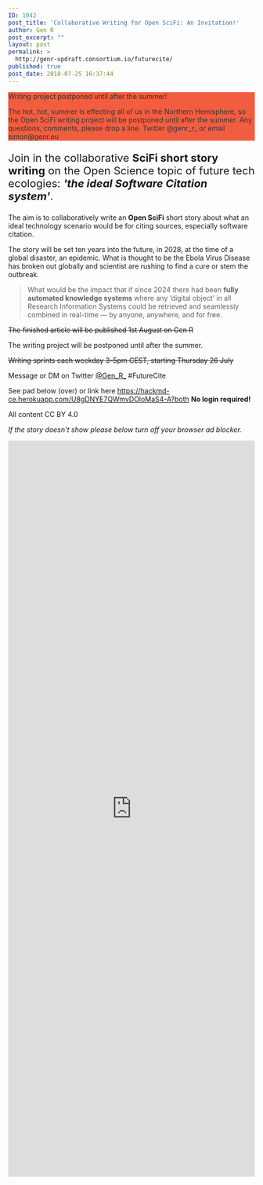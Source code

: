 ```yaml
---
ID: 1042
post_title: 'Collaborative Writing for Open SciFi: An Invitation!'
author: Gen R
post_excerpt: ""
layout: post
permalink: >
  http://genr-updraft.consortium.io/futurecite/
published: true
post_date: 2018-07-25 16:37:44
---
```

<!-- wp:atomic-blocks/ab-notice {"noticeTitle":["Writing project postponed until after the summer!"],"noticeBackgroundColor":"#f35d3f","noticeTitleColor":"#313131"} -->
<div style="color:#32373c;background-color:#f35d3f" class="wp-block-atomic-blocks-ab-notice ab-font-size-18 ab-block-notice" data-id="50a632">
	<div class="ab-notice-title" style="color:#313131">
		<p>Writing project postponed until after the summer!</p>
	</div>
	<div class="ab-notice-text" style="border-color:#f35d3f">
		<p>The hot, hot, summer is effecting all of us in the Northern Hemisphere, so the Open SciFi writing project will be postponed until after the summer. Any questions, comments, please drop a line. Twitter @genr_r_ or email simon@genr.eu</p>
	</div>
</div>
<!-- /wp:atomic-blocks/ab-notice -->

<!-- wp:paragraph {"backgroundColor":"very light gray","customFontSize":22} -->
<p style="font-size:22px" class="has-background has-very-light-gray-background-color">Join in the collaborative <strong>SciFi short story writing</strong> on the Open Science topic of future tech ecologies: <em><strong>'the ideal Software Citation system'</strong></em>.<br/></p>
<!-- /wp:paragraph -->

<!-- wp:block {"ref":341} /-->

<!-- wp:block {"ref":172} /-->

<!-- wp:paragraph -->
<p>The aim is to collaboratively write an <strong>Open SciFi</strong> short story about what an ideal technology scenario would be for citing sources, especially software citation.</p>
<!-- /wp:paragraph -->

<!-- wp:paragraph -->
<p>The story will be set ten years into the future, in 2028, at the time of a global disaster, an epidemic. What is thought to be the Ebola Virus Disease has broken out globally and scientist are rushing to find a cure or stem the outbreak.</p>
<!-- /wp:paragraph -->

<!-- wp:quote -->
<blockquote class="wp-block-quote">
	<p>What would be the impact that if since 2024 there had been <strong>fully automated knowledge systems</strong> where any ‘digital object’ in all Research Information Systems could be retrieved and seamlessly combined in real-time — by anyone, anywhere, and for free.</p>
</blockquote>
<!-- /wp:quote -->

<!-- wp:paragraph -->
<p><del>The finished article will be published 1st August on Gen R</del></p>
<!-- /wp:paragraph -->

<!-- wp:paragraph -->
<p>The writing project will be postponed until after the summer.</p>
<!-- /wp:paragraph -->

<!-- wp:paragraph -->
<p><del>Writing sprints each weekday 3-5pm CEST, starting Thursday 26 July</del></p>
<!-- /wp:paragraph -->

<!-- wp:paragraph -->
<p>Message or DM on Twitter <a href="https://twitter.com/gen_r_">@Gen_R_</a> #FutureCite</p>
<!-- /wp:paragraph -->

<!-- wp:paragraph -->
<p>See pad below (over) or link here <a href="https://hackmd-ce.herokuapp.com/U8gDNYE7QWmvDOloMaS4-A?both">https://hackmd-ce.herokuapp.com/U8gDNYE7QWmvDOloMaS4-A?both</a> <strong>No login required!</strong> </p>
<!-- /wp:paragraph -->

<!-- wp:more -->
<!--more-->
<!-- /wp:more -->

<!-- wp:paragraph -->
<p>All content CC BY 4.0</p>
<!-- /wp:paragraph -->

<!-- wp:paragraph -->
<p><em>If the story doesn't show please below turn off your browser ad blocker.</em></p>
<!-- /wp:paragraph -->

<!-- wp:html -->
<iframe width="100%" height="1500" src="https://hackmd-ce.herokuapp.com/U8gDNYE7QWmvDOloMaS4-A?view" frameborder="0"></iframe>
<!-- /wp:html -->